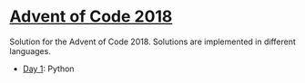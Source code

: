 # [Advent of Code 2018](https://adventofcode.com/2018/)

Solution for the Advent of Code 2018. Solutions are implemented in different
languages.

- [Day 1](./day-1): Python
